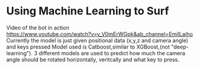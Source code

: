 # Using Machine Learning to Surf
Video of the bot in action  
https://www.youtube.com/watch?v=v_V0mErWGpk&ab_channel=EmilLaiho  
Currently the model is just given positional data (x,y,z and camera angle) and keys pressed
Model used is Catboost,similar to XGBoost,(not "deep-learning"). 3 different models are used to predict 
how much the camera angle should be rotated horizontally, veritcally and what key to press.